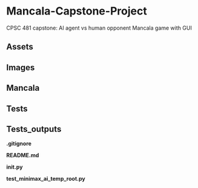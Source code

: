 # Mancala-Capstone-Project
CPSC 481 capstone: AI agent vs human opponent Mancala game with GUI

## Assets

## Images

## Mancala

## Tests

## Tests_outputs

**.gitignore**  

**README.md**  

**__init__.py**  

**test_minimax_ai_temp_root.py**  

